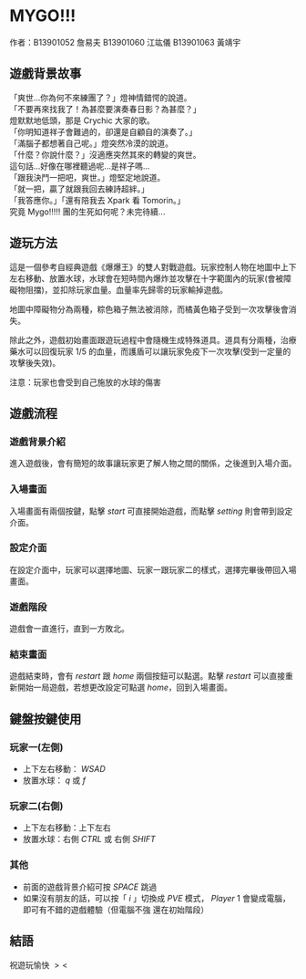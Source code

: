 # MYGO!!!
作者：B13901052 詹易夫 B13901060 江竑儀 B13901063 黃靖宇

## 遊戲背景故事
「爽世...你為何不來練團了？」燈神情錯愕的說道。 <br>
「不要再來找我了！為甚麼要演奏春日影？為甚麼？」<br>
燈默默地低頭，那是 Crychic 大家的歌。<br>
「你明知道祥子會難過的，卻還是自顧自的演奏了。」<br>
「滿腦子都想著自己呢。」燈突然冷漠的說道。 <br>
「什麼？你說什麼？」沒適應突然其來的轉變的爽世。 <br>
這句話...好像在哪裡聽過呢...是祥子嗎... <br>
「跟我決鬥一把吧，爽世。」燈堅定地說道。<br>
「就一把，贏了就跟我回去練詩超絆。」 <br>
「我答應你。」「還有陪我去 Xpark 看 Tomorin。」<br>
究竟 Mygo$!!!!!$ 團的生死如何呢？未完待續...<br>

## 遊玩方法
這是一個參考自經典遊戲《爆爆王》的雙人對戰遊戲。玩家控制人物在地圖中上下左右移動、放置水球，水球會在短時間內爆炸並攻擊在十字範圍內的玩家(會被障礙物阻擋)，並扣除玩家血量。血量率先歸零的玩家輸掉遊戲。

地圖中障礙物分為兩種，粽色箱子無法被消除，而橘黃色箱子受到一次攻擊後會消失。

除此之外，遊戲初始畫面跟遊玩過程中會隨機生成特殊道具。道具有分兩種，治療藥水可以回復玩家 $1/5$ 的血量，而護盾可以讓玩家免疫下一次攻擊(受到一定量的攻擊後失效)。

注意：玩家也會受到自己施放的水球的傷害

## 遊戲流程

### 遊戲背景介紹
進入遊戲後，會有簡短的故事讓玩家更了解人物之間的關係，之後進到入場介面。
### 入場畫面
入場畫面有兩個按鍵，點擊 $start$ 可直接開始遊戲，而點擊 $setting$ 則會帶到設定介面。
### 設定介面
在設定介面中，玩家可以選擇地圖、玩家一跟玩家二的樣式，選擇完畢後帶回入場畫面。
### 遊戲階段
遊戲會一直進行，直到一方敗北。

### 結束畫面
遊戲結束時，會有 $restart$ 跟 $home$ 兩個按鈕可以點選。點擊 $restart$ 可以直接重新開始一局遊戲，若想更改設定可點選 $home$，回到入場畫面。


## 鍵盤按鍵使用
### 玩家一(左側)

- 上下左右移動： $WSAD$ 
- 放置水球： $q$ 或 $f$

### 玩家二(右側)

- 上下左右移動：上下左右
- 放置水球：右側 $CTRL$ 或 右側 $SHIFT$

### 其他

- 前面的遊戲背景介紹可按 $SPACE$ 跳過
- 如果沒有朋友的話，可以按「 $i$ 」切換成 $PVE$ 模式， $Player$ $1$ 會變成電腦，即可有不錯的遊戲體驗（但電腦不強 還在初始階段）


## 結語
祝遊玩愉快 $><$


